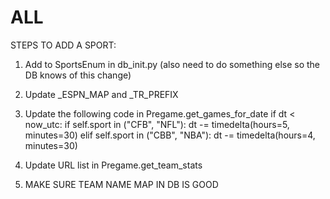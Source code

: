 # ALL

STEPS TO ADD A SPORT:
1. Add to SportsEnum in db_init.py (also need to do something else so the DB knows of this change)
2. Update _ESPN_MAP and _TR_PREFIX
4. Update the following code in Pregame.get_games_for_date
            if dt < now_utc:
                if self.sport in ("CFB", "NFL"):
                    dt -= timedelta(hours=5, minutes=30)
                elif self.sport in ("CBB", "NBA"):
                    dt -= timedelta(hours=4, minutes=30)

5. Update URL list in Pregame.get_team_stats

3. MAKE SURE TEAM NAME MAP IN DB IS GOOD